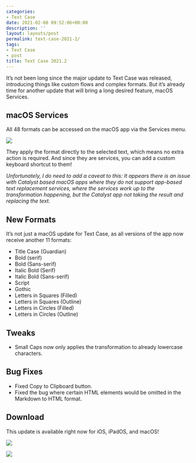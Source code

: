 ```yaml
---
categories:
- Text Case
date: 2021-02-08 09:52:06+00:00
description: ''
layout: layouts/post
permalink: text-case-2021-2/
tags:
- Text Case
- post
title: Text Case 2021.2
---
```


It’s not been long since the major update to Text Case was released, introducing things like custom flows and complex formats. But it’s already time for another update that will bring a long desired feature, macOS Services.

## macOS Services

All 48 formats can be accessed on the macOS app via the Services menu.

<img src="https://cdn.chrishannah.me/images/2021/02/2021-02-07-16.16.36-1.gif">

They apply the format directly to the selected text, which means no extra action is required. And since they are services, you can add a custom keyboard shortcut to them!

*Unfortunately, I do need to add a caveat to this: It appears there is an issue with Catalyst based macOS apps where they do not support app-based text replacement services, where the services work up to the transformation happening, but the Catalyst app not taking the result and replacing the text.*

## New Formats

It’s not just a macOS update for Text Case, as all versions of the app now receive another 11 formats:

- Title Case (Guardian)
- Bold (serif)
- Bold (Sans-serif)
- Italic Bold (Serif)
- Italic Bold (Sans-serif)
- Script
- Gothic
- Letters in Squares (Filled)
- Letters in Squares (Outline)
- Letters in Circles (Filled)
- Letters in Circles (Outline)

## Tweaks

- Small Caps now only applies the transformation to already lowercase characters.

## Bug Fixes

- Fixed Copy to Clipboard button.
- Fixed the bug where certain HTML elements would be omitted in the Markdown to HTML format.

## Download
This update is available right now for iOS, iPadOS, and macOS!

<a href="https://apps.apple.com/us/app/text-case/id1407730596?uo=4"><img src="https://textcase.app/assets/appstore.png" style="max-height: 60px !important;"/></a>

<a href="https://apps.apple.com/us/app/text-case/id1492174677?ls=1&mt=12"><img src="https://textcase.app/assets/macappstore.png" style="max-height: 60px !important;"/></a>
